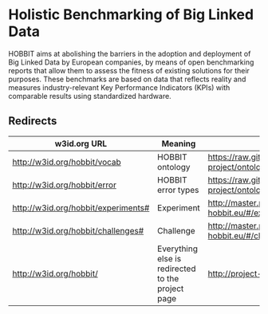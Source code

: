 # Holistic Benchmarking of Big Linked Data

HOBBIT aims at abolishing the barriers in the adoption and deployment of Big Linked Data by European companies, by means of open benchmarking reports that allow them to assess the fitness of existing solutions for their purposes. These benchmarks are based on data that reflects reality and measures industry-relevant Key Performance Indicators (KPIs) with comparable results using standardized hardware.

## Redirects

| w3id.org URL | Meaning | Redirected to |
|---|---|---|
| http://w3id.org/hobbit/vocab | HOBBIT ontology | https://raw.githubusercontent.com/hobbit-project/ontology/master/ontology.ttl|
| http://w3id.org/hobbit/error | HOBBIT error types | https://raw.githubusercontent.com/hobbit-project/ontology/master/errors.ttl |
| http://w3id.org/hobbit/experiments# | Experiment | http://master.project-hobbit.eu/#/experiments/details |
| http://w3id.org/hobbit/challenges# | Challenge | http://master.project-hobbit.eu/#/challenges |
| http://w3id.org/hobbit/ | Everything else is redirected to the project page | http://project-hobbit.eu/ |